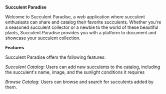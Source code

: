 **Succulent Paradise**

Welcome to Succulent Paradise, a web application where succulent enthusiasts can share and catalog their favorite succulents. Whether you're a seasoned succulent collector or a newbie to the world of these beautiful plants, Succulent Paradise provides you with a platform to document and showcase your succulent collection.

**Features** 

Succulent Paradise offers the following features:

*Succulent Catalog*: Users can add new succulents to the catalog, including the succulent's name, image, and the sunlight conditions it requires 


*Browse Catalog*: Users can browse and search for succulents added by them.

